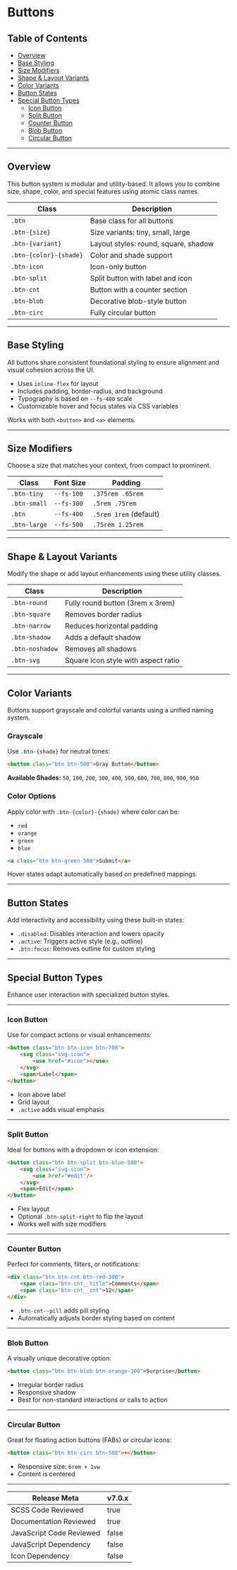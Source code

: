 # Buttons

## Table of Contents

- [Overview](#overview)
- [Base Styling](#base-styling)
- [Size Modifiers](#size-modifiers)
- [Shape & Layout Variants](#shape--layout-variants)
- [Color Variants](#color-variants)
- [Button States](#button-states)
- [Special Button Types](#special-button-types)
    - [Icon Button](#icon-button)
    - [Split Button](#split-button)
    - [Counter Button](#counter-button)
    - [Blob Button](#blob-button)
    - [Circular Button](#circular-button)

---

## Overview

This button system is modular and utility-based. It allows you to combine size, shape, color, and special features using atomic class names.

| Class                  | Description                          | 
| ---------------------- | ------------------------------------ |
| `.btn`                 | Base class for all buttons           |
| `.btn-{size}`          | Size variants: tiny, small, large    |
| `.btn-{variant}`       | Layout styles: round, square, shadow |
| `.btn-{color}-{shade}` | Color and shade support              |
| `.btn-icon`            | Icon-only button                     |
| `.btn-split`           | Split button with label and icon     |
| `.btn-cnt`             | Button with a counter section        |
| `.btn-blob`            | Decorative blob-style button         |
| `.btn-circ`            | Fully circular button                |

---

## Base Styling

All buttons share consistent foundational styling to ensure alignment and visual cohesion across the UI.

- Uses `inline-flex` for layout
- Includes padding, border-radius, and background
- Typography is based on `--fs-400` scale
- Customizable hover and focus states via CSS variables

Works with both `<button>` and `<a>` elements.

---

## Size Modifiers

Choose a size that matches your context, from compact to prominent.

| Class        | Font Size  | Padding                | 
| ------------ | ---------- | ---------------------- |
| `.btn-tiny`  | `--fs-100` | `.375rem .65rem`       |
| `.btn-small` | `--fs-300` | `.5rem .75rem`         |
| `.btn`       | `--fs-400` | `.5rem 1rem` (default) |
| `.btn-large` | `--fs-500` | `.75rem 1.25rem`       |

---

## Shape & Layout Variants

Modify the shape or add layout enhancements using these utility classes.

| Class           | Description                         | 
| --------------- | ----------------------------------- |
| `.btn-round`    | Fully round button (3rem x 3rem)    |
| `.btn-square`   | Removes border radius               |
| `.btn-narrow`   | Reduces horizontal padding          |
| `.btn-shadow`   | Adds a default shadow               |
| `.btn-noshadow` | Removes all shadows                 |
| `.btn-svg`      | Square icon style with aspect ratio |

---

## Color Variants

Buttons support grayscale and colorful variants using a unified naming system.

### Grayscale

Use `.btn-{shade}` for neutral tones:

```html
<button class="btn btn-500">Gray Button</button>
```

**Available Shades:**
`50`, `100`, `200`, `300`, `400`, `500`, `600`, `700`, `800`, `900`, `950`

### Color Options

Apply color with `.btn-{color}-{shade}` where color can be:

- `red`
- `orange`
- `green`
- `blue`

```html
<a class="btn btn-green-500">Submit</a>
```

Hover states adapt automatically based on predefined mappings.

---

## Button States

Add interactivity and accessibility using these built-in states:

- `.disabled`: Disables interaction and lowers opacity
- `.active`: Triggers active style (e.g., outline)
- `.btn:focus`: Removes outline for custom styling
    

---

## Special Button Types

Enhance user interaction with specialized button styles.

---

### Icon Button

Use for compact actions or visual enhancements:

```html
<button class="btn btn-icon btn-700">
	<svg class="svg-icon">
		<use href="#icon"></use>
	</svg>
	<span>Label</span>
</button>
```

- Icon above label
- Grid layout
- `.active` adds visual emphasis

---

### Split Button

Ideal for buttons with a dropdown or icon extension:

```html
<button class="btn btn-split btn-blue-500">
	<svg class="svg-icon">
		<use href="#edit"/>
	</svg>
	<span>Edit</span>
</button>
```

- Flex layout
- Optional `.btn-split-right` to flip the layout
- Works well with size modifiers

---

### Counter Button

Perfect for comments, filters, or notifications:

```html
<div class="btn btn-cnt btn-red-300">
	<span class="btn-cnt__title">Comments</span>
	<span class="btn-cnt__cnt">12</span>
</div>
```

- `.btn-cnt--pill` adds pill styling
- Automatically adjusts border styling based on content

---

### Blob Button

A visually unique decorative option:

```html
<button class="btn btn-blob btn-orange-300">Surprise</button>
```

- Irregular border radius
- Responsive shadow
- Best for non-standard interactions or calls to action

---

### Circular Button

Great for floating action buttons (FABs) or circular icons:

```html
<button class="btn btn-circ btn-500">+</button>
```

- Responsive size: `6rem + 1vw`
- Content is centered

---

| Release Meta             | v7.0.x |
| ------------------------ | ------ |
| SCSS Code Reviewed       | true   |
| Documentation Reviewed   | true   |
| JavaScript Code Reviewed | false  |
| JavaScript Dependency    | false  |
| Icon Dependency          | false  | 
